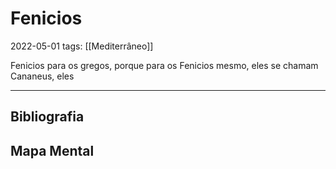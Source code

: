 # Fenicios
2022-05-01
tags: [[Mediterrâneo]]

Fenicios para os gregos, porque para os Fenicios mesmo, eles se chamam Cananeus, eles 

-----------------------------------------------
## Bibliografia
## Mapa Mental